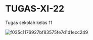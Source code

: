 # TUGAS-XI-22
Tugas sekolah kelas 11

![f035c1176927bf83575fe7d1d1ecc249](https://user-images.githubusercontent.com/73841574/178143823-80ddae30-3a3e-4a88-89a5-5317f68eaeb1.jpg)
